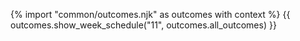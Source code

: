 {% import "common/outcomes.njk" as outcomes with context %}
{{ outcomes.show_week_schedule("11", outcomes.all_outcomes) }}